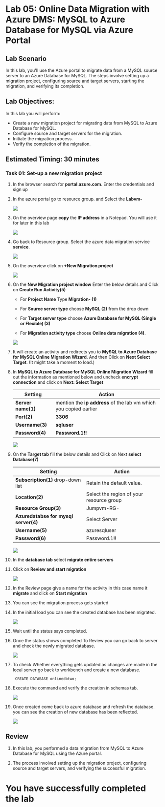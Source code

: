 # Lab 05: Online Data Migration with Azure DMS: MySQL to Azure Database for MySQL via Azure Portal

## Lab Scenario

In this lab, you'll use the Azure portal to migrate data from a MySQL source server to an Azure Database for MySQL. The steps involve setting up a migration project, configuring source and target servers, starting the migration, and verifying its completion.

## Lab Objectives:

In this lab you will perform:

+   Create a new migration project for migrating data from MySQL to Azure Database for MySQL.
+   Configure source and target servers for the migration.
+   Initiate the migration process.
+   Verify the completion of the migration.

## Estimated Timing: 30 minutes

### Task 01: Set-up a new migration project

1. In the browser search for **portal.azure.com**. Enter the credentials and sign up

1. In the azure portal go to resource group. and Select the **Labvm-<inject key="Deployment ID" enableCopy="false"/>**

   ![](Media/edit07.png)

1. On the overview page **copy** the **IP address** in a Notepad. You will use it for later in this lab

   ![](Media/049.png)

1. Go back to Resource group. Select the azure data migration service **service<inject key="Deployment ID" enableCopy="false"/>**.

   ![](Media/sixteen.png)

1. On the overview click on **+New Migration project**

   ![](Media/Seventeen.png)

1. On the **New Migration project window** Enter the below details and Click on **Create Run Activity(5)**

   - For **Project Name** Type **Migration-<inject key="Deployment ID" enableCopy="false"/> (1)**

   - For **Source server type** choose **MySQL (2)** from the drop down

   - For **Target server type** choose **Azure Database for MySQL (Single or Flexible) (3)**

   - For **Migration activity type** choose **Online data migration (4)**.

   ![](Media/eighteen.png)

1. It will create an activity and redirects you to **MySQL to Azure Database for MySQL Online Migration Wizard**. And then Click on **Next Select Target**. (It might take a moment to load.)

1. In **MySQL to Azure Database for MySQL Online Migration Wizard** fill out the information as mentioned below and uncheck **encrypt connection** and click on **Next: Select Target**

    | Setting                          | Action                           |
    | -------------------------------- | -------------------------------- |
    | **Server name(1)**               | mention the **ip address** of the lab vm which you copied earlier |
    | **Port(2)**                      | **3306** | 
    | **Username(3)**                  | **sqluser**|
    | **Password(4)**                  | **Password.1!!** |

    ![](Media/edit0014.png)

1. On the **Target tab** fill the below details and Click on Next **select Database(7)** 

    | Setting                          | Action                           |
    | -------------------------------- | -------------------------------- |
    | **Subscription(1)** drop-down list  | Retain the default value.        |
    | **Location(2)**                     | Select the region of your resource group                         |
    | **Resource Group(3)**               | Jumpvm-RG-<inject key="Deployment ID" enableCopy="false"/>                  |
    | **Azuredatabse for mysql server(4)**  | Select Server<inject key="Deployment ID" enableCopy="false"/>             |
    | **Username(5)**                      | azuresqluser                    |
    | **Password(6)**                      | Password.1!!                    |

   ![](Media/edit015.png)

1. In the **database tab** select **migrate entire servers**

1. Click on **Review and start migration**

   ![](Media/twentyone.png)

1. In the Review page give a name for the activity in this case name it **migrate** and click on **Start migration**

1. You can see the migration process gets started

1. In the initial load you can see the created database has been migrated.

   ![](Media/0054.png)

1. Wait until the status says completed.

1. Once the status shows completed To Review you can go back to server and check the newly migrated database.

   ![](Media/0055.png)

1. To check Whether everything gets updated as changes are made in the local server go back to workbench and create a new database.

   ```
    CREATE DATABASE onlinedbtwo;

   ```
1. Execute the command and verify the creation in schemas tab.

   ![](Media/056.png)

1. Once created come back to azure database and refresh the database. you can see the creation of new database has been reflected.

   ![](Media/057.png)


## Review

1. In this lab, you performed a data migration from MySQL to Azure Database for MySQL using the Azure portal.

1. The process involved setting up the migration project, configuring source and target servers, and verifying the successful migration.

# You have successfully completed the lab




  
